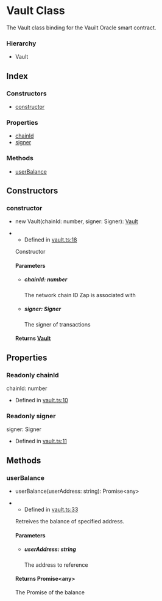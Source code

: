 Vault Class
===========

The Vault class binding for the Vauilt Oracle smart contract.

### Hierarchy

*   Vault

Index
-----

### Constructors

*   [constructor](Vault.html#constructor)

### Properties

*   [chainId](Vault.html#chainId)
*   [signer](Vault.html#signer)

### Methods

*   [userBalance](Vault.html#userBalance)

Constructors
------------

### constructor[](#constructor)

*   new Vault(chainId: number, signer: Signer): [Vault](Vault.html)

*   *   Defined in [vault.ts:18](https://github.com/zapproject/oracle-sdk/blob/726c78c/src/vault.ts#L18)
    
    Constructor
    
    #### Parameters
    
    *   ##### chainId: number
        
        The network chain ID Zap is associated with
        
    *   ##### signer: Signer
        
        The signer of transactions
        
    
    #### Returns [Vault](Vault.html)
    

Properties
----------

### Readonly chainId[](#chainId)

chainId: number

*   Defined in [vault.ts:10](https://github.com/zapproject/oracle-sdk/blob/726c78c/src/vault.ts#L10)

### Readonly signer[](#signer)

signer: Signer

*   Defined in [vault.ts:11](https://github.com/zapproject/oracle-sdk/blob/726c78c/src/vault.ts#L11)


Methods
-------

### userBalance[](#userBalance)

*   userBalance(userAddress: string): Promise<any\>

*   *   Defined in [vault.ts:33](https://github.com/zapproject/oracle-sdk/blob/726c78c/src/vault.ts#L33)
    
    Retreives the balance of specified address.
    
    #### Parameters
    
    *   ##### userAddress: string
        
        The address to reference
        
    
    #### Returns Promise<any\>
    
    The Promise of the balance
    